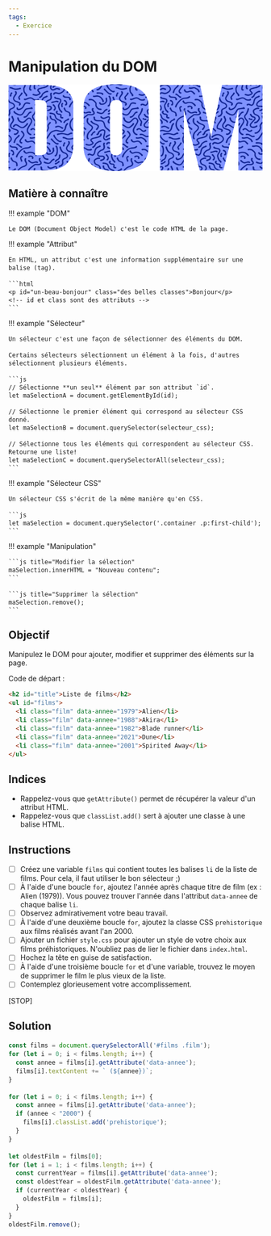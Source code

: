 ```yaml
---
tags:
  - Exercice
---
```


# Manipulation du DOM

![](../assets/images/dom_banner.png)

## Matière à connaître

!!! example "DOM"

    Le DOM (Document Object Model) c'est le code HTML de la page.

!!! example "Attribut"

    En HTML, un attribut c'est une information supplémentaire sur une balise (tag).

    ```html
    <p id="un-beau-bonjour" class="des belles classes">Bonjour</p>
    <!-- id et class sont des attributs -->
    ```

!!! example "Sélecteur"

    Un sélecteur c'est une façon de sélectionner des éléments du DOM.

    Certains sélecteurs sélectionnent un élément à la fois, d'autres sélectionnent plusieurs éléments.

    ```js
    // Sélectionne **un seul** élément par son attribut `id`.
    let maSelectionA = document.getElementById(id);

    // Sélectionne le premier élément qui correspond au sélecteur CSS donné.
    let maSelectionB = document.querySelector(selecteur_css);

    // Sélectionne tous les éléments qui correspondent au sélecteur CSS. Retourne une liste!
    let maSelectionC = document.querySelectorAll(selecteur_css);
    ```

!!! example "Sélecteur CSS"

    Un sélecteur CSS s'écrit de la même manière qu'en CSS.

    ```js
    let maSelection = document.querySelector('.container .p:first-child');
    ```

!!! example "Manipulation"

    ```js title="Modifier la sélection"
    maSelection.innerHTML = "Nouveau contenu";
    ```

    ```js title="Supprimer la sélection"
    maSelection.remove();
    ```

## Objectif

Manipulez le DOM pour ajouter, modifier et supprimer des éléments sur la page.

Code de départ :

```html
<h2 id="title">Liste de films</h2>
<ul id="films">
  <li class="film" data-annee="1979">Alien</li>
  <li class="film" data-annee="1988">Akira</li>
  <li class="film" data-annee="1982">Blade runner</li>
  <li class="film" data-annee="2021">Dune</li>
  <li class="film" data-annee="2001">Spirited Away</li>
</ul>
```

## Indices

* Rappelez-vous que `getAttribute()` permet de récupérer la valeur d'un attribut HTML.
* Rappelez-vous que `classList.add()` sert à ajouter une classe à une balise HTML.

## Instructions

- [ ] Créez une variable `films` qui contient toutes les balises `li` de la liste de films. Pour cela, il faut utiliser le bon sélecteur ;)
- [ ] À l'aide d'une boucle `for`, ajoutez l'année après chaque titre de film (ex : Alien (1979)). Vous pouvez trouver l'année dans l'attribut `data-annee` de chaque balise `li`.
- [ ] Observez admirativement votre beau travail.
- [ ] À l'aide d'une deuxième boucle `for`, ajoutez la classe CSS `prehistorique` aux films réalisés avant l'an 2000.
- [ ] Ajouter un fichier `style.css` pour ajouter un style de votre choix aux films préhistoriques. N'oubliez pas de lier le fichier dans `index.html`.
- [ ] Hochez la tête en guise de satisfaction.
- [ ] À l'aide d'une troisième boucle `for` et d'une variable, trouvez le moyen de supprimer le film le plus vieux de la liste.
- [ ] Contemplez glorieusement votre accomplissement.

[STOP]

## Solution

```js
const films = document.querySelectorAll('#films .film');
for (let i = 0; i < films.length; i++) {
  const annee = films[i].getAttribute('data-annee');
  films[i].textContent += ` (${annee})`;
}

for (let i = 0; i < films.length; i++) {
  const annee = films[i].getAttribute('data-annee');
  if (annee < "2000") {
    films[i].classList.add('prehistorique');
  }
}

let oldestFilm = films[0];
for (let i = 1; i < films.length; i++) {
  const currentYear = films[i].getAttribute('data-annee');
  const oldestYear = oldestFilm.getAttribute('data-annee');
  if (currentYear < oldestYear) {
    oldestFilm = films[i];
  }
}
oldestFilm.remove();
```

